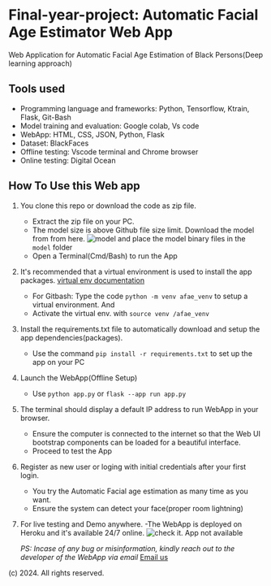 # Final-year-project: Automatic Facial Age Estimator Web App
Web Application for Automatic Facial Age Estimation of Black Persons(Deep learning approach)

## Tools used
- Programming language and frameworks: Python, Tensorflow, Ktrain, Flask, Git-Bash
- Model training and evaluation: Google colab, Vs code
- WebApp: HTML, CSS, JSON, Python, Flask
- Dataset: BlackFaces
- Offline testing: Vscode terminal and Chrome browser
- Online testing: Digital Ocean

## How To Use this Web app
1. You clone this repo or download the code as zip file.
   - Extract the zip file on your PC.
   - The model size is above Github file size limit. Download the model from from here. ![model](https://drive.google.com/drive/folders/1KlAGHDwihZIUSw7oi5FGVXxtaH7_a0qq?usp=sharing) and place the model binary files in the `model` folder
   - Open a Terminal(Cmd/Bash) to run the App

2. It's recommended that a virtual environment is used to install the app packages. [virtual env documentation](https://docs.python.org/3/library/venv.html)
   - For Gitbash: Type the code `python -m venv afae_venv` to setup a virtual environment. And
   - Activate the virtual env. with `source venv /afae_venv`

3. Install the requirements.txt file to automatically download and setup the app dependencies(packages).
   - Use the command `pip install -r requirements.txt` to set up the app on your PC

4. Launch the WebApp(Offline Setup)
   - Use `python app.py` or `flask --app run app.py`

5. The terminal should display a default IP address to run WebApp in your browser.
   - Ensure the computer is connected to the internet so that the Web UI bootstrap components can be loaded for a beautiful interface.
   - Proceed to test the App

6. Register as new user or loging with initial credentials after your first login.
   - You try the Automatic Facial age estimation as many time as you want.
   - Ensure the system can detect your face(proper room lightning)

7. For live testing and Demo anywhere.
   -The WebApp is deployed on Heroku and it's available 24/7 online. ![check it](https://digitalocean.com). App not available

   *PS: Incase of any bug or misinformation, kindly reach out to the developer of the WebApp via email*
   [Email us](htaofeek95@gmail.com)

(c) 2024. All rights reserved.
